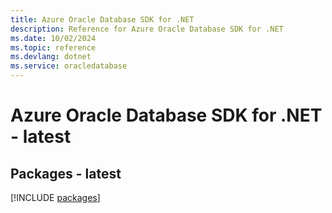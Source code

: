 ```yaml
---
title: Azure Oracle Database SDK for .NET
description: Reference for Azure Oracle Database SDK for .NET
ms.date: 10/02/2024
ms.topic: reference
ms.devlang: dotnet
ms.service: oracledatabase
---
```

# Azure Oracle Database SDK for .NET - latest
## Packages - latest
[!INCLUDE [packages](oracle-database-index.md)]